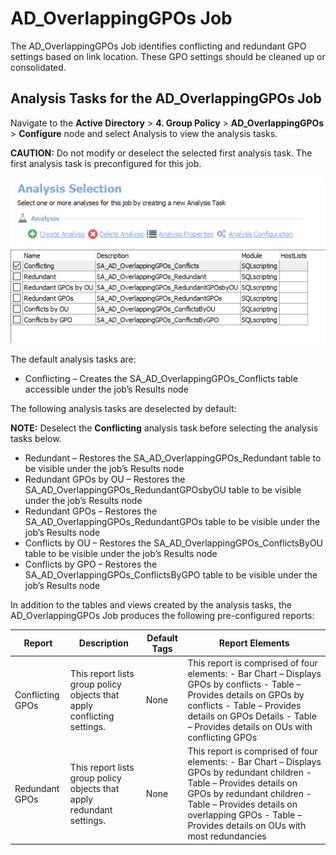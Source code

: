# AD\_OverlappingGPOs Job

The AD\_OverlappingGPOs Job identifies conflicting and redundant GPO settings based on link location. These GPO settings should be cleaned up or consolidated.

## Analysis Tasks for the AD\_OverlappingGPOs Job

Navigate to the __Active Directory__ > __4. Group Policy__ > __AD\_OverlappingGPOs__ > __Configure__ node and select Analysis to view the analysis tasks.

__CAUTION:__ Do not modify or deselect the selected first analysis task. The first analysis task is preconfigured for this job.

![Analysis Tasks for the AD_OverlappingGPOs Job](/static/img/product_docs/accessanalyzer/accessanalyzer/enterpriseauditor/solutions/activedirectory/grouppolicy/overlappinggposanalysis.png)

The default analysis tasks are:

- Conflicting – Creates the SA\_AD\_OverlappingGPOs\_Conflicts table accessible under the job’s Results node

The following analysis tasks are deselected by default:

__NOTE:__ Deselect the __Conflicting__ analysis task before selecting the analysis tasks below.

- Redundant – Restores the SA\_AD\_OverlappingGPOs\_Redundant table to be visible under the job’s Results node
- Redundant GPOs by OU – Restores the SA\_AD\_OverlappingGPOs\_RedundantGPOsbyOU table to be visible under the job’s Results node
- Redundant GPOs – Restores the SA\_AD\_OverlappingGPOs\_RedundantGPOs table to be visible under the job’s Results node
- Conflicts by OU – Restores the SA\_AD\_OverlappingGPOs\_ConflictsByOU table to be visible under the job’s Results node
- Conflicts by GPO – Restores the SA\_AD\_OverlappingGPOs\_ConflictsByGPO table to be visible under the job’s Results node

In addition to the tables and views created by the analysis tasks, the AD\_OverlappingGPOs Job produces the following pre-configured reports:

| Report | Description | Default Tags | Report Elements |
| --- | --- | --- | --- |
| Conflicting GPOs | This report lists group policy objects that apply conflicting settings. | None | This report is comprised of four elements:   - Bar Chart – Displays GPOs by conflicts  - Table – Provides details on GPOs by conflicts  - Table – Provides details on GPOs Details  - Table – Provides details on OUs with conflicting GPOs |
| Redundant GPOs | This report lists group policy objects that apply redundant settings. | None | This report is comprised of four elements:   - Bar Chart – Displays GPOs by redundant children  - Table – Provides details on GPOs by redundant children  - Table – Provides details on overlapping GPOs  - Table – Provides details on OUs with most redundancies |
